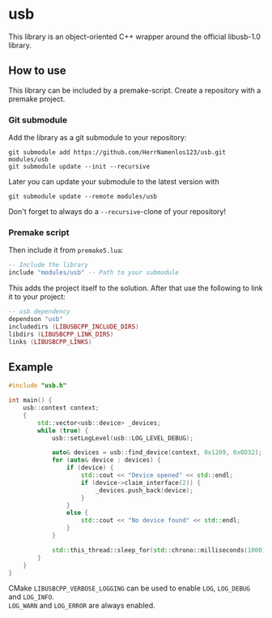 # usb

This library is an object-oriented C++ wrapper around the official libusb-1.0 library.

## How to use

This library can be included by a premake-script. Create a repository with a premake project.

### Git submodule

Add the library as a git submodule to your repository:  
```
git submodule add https://github.com/HerrNamenlos123/usb.git modules/usb
git submodule update --init --recursive
```
Later you can update your submodule to the latest version with  
```
git submodule update --remote modules/usb
```
Don't forget to always do a `--recursive`-clone of your repository!

### Premake script

Then include it from `premake5.lua`:

```lua
-- Include the library
include "modules/usb" -- Path to your submodule
```

This adds the project itself to the solution. After that use the following to link it to your project:

```lua
-- usb dependency
dependson "usb"
includedirs (LIBUSBCPP_INCLUDE_DIRS)
libdirs (LIBUSBCPP_LINK_DIRS)
links (LIBUSBCPP_LINKS)
```

## Example

```C++
#include "usb.h"

int main() {
    usb::context context;
	{
		std::vector<usb::device> _devices;
		while (true) {
			usb::setLogLevel(usb::LOG_LEVEL_DEBUG);

			auto& devices = usb::find_device(context, 0x1209, 0x0D32);
			for (auto& device : devices) {
				if (device) {
					std::cout << "Device opened" << std::endl;
					if (device->claim_interface(2)) {
						_devices.push_back(device);
					}
				}
				else {
					std::cout << "No device found" << std::endl;
				}
			}

			std::this_thread::sleep_for(std::chrono::milliseconds(1000));
		}
	}
}
```

CMake `LIBUSBCPP_VERBOSE_LOGGING` can be used to enable `LOG`, `LOG_DEBUG` and `LOG_INFO`.  
`LOG_WARN` and `LOG_ERROR` are always enabled.

